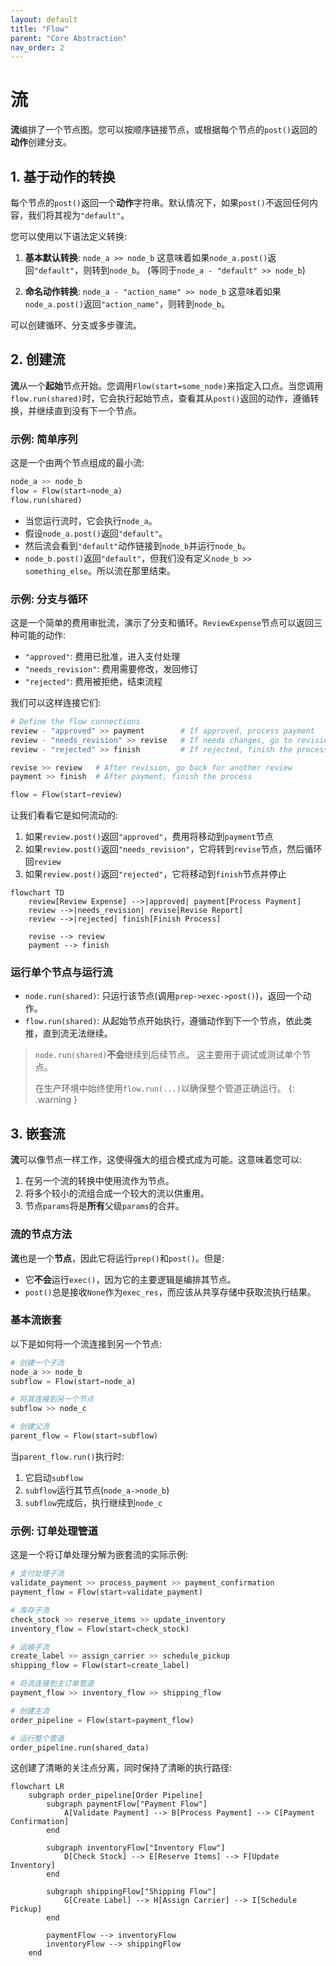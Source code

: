 ```yaml
---
layout: default
title: "Flow"
parent: "Core Abstraction"
nav_order: 2
---
```


# 流

**流**编排了一个节点图。您可以按顺序链接节点，或根据每个节点的`post()`返回的**动作**创建分支。

## 1. 基于动作的转换

每个节点的`post()`返回一个**动作**字符串。默认情况下，如果`post()`不返回任何内容，我们将其视为`"default"`。

您可以使用以下语法定义转换:

1. **基本默认转换**: `node_a >> node_b`
  这意味着如果`node_a.post()`返回`"default"`，则转到`node_b`。
  (等同于`node_a - "default" >> node_b`)

2. **命名动作转换**: `node_a - "action_name" >> node_b`
  这意味着如果`node_a.post()`返回`"action_name"`，则转到`node_b`。

可以创建循环、分支或多步骤流。

## 2. 创建流

**流**从一个**起始**节点开始。您调用`Flow(start=some_node)`来指定入口点。当您调用`flow.run(shared)`时，它会执行起始节点，查看其从`post()`返回的动作，遵循转换，并继续直到没有下一个节点。

### 示例: 简单序列

这是一个由两个节点组成的最小流:

```python
node_a >> node_b
flow = Flow(start=node_a)
flow.run(shared)
```

- 当您运行流时，它会执行`node_a`。
- 假设`node_a.post()`返回`"default"`。
- 然后流会看到`"default"`动作链接到`node_b`并运行`node_b`。
- `node_b.post()`返回`"default"`，但我们没有定义`node_b >> something_else`。所以流在那里结束。

### 示例: 分支与循环

这是一个简单的费用审批流，演示了分支和循环。`ReviewExpense`节点可以返回三种可能的动作:

- `"approved"`: 费用已批准，进入支付处理
- `"needs_revision"`: 费用需要修改，发回修订
- `"rejected"`: 费用被拒绝，结束流程

我们可以这样连接它们:

```python
# Define the flow connections
review - "approved" >> payment        # If approved, process payment
review - "needs_revision" >> revise   # If needs changes, go to revision
review - "rejected" >> finish         # If rejected, finish the process

revise >> review   # After revision, go back for another review
payment >> finish  # After payment, finish the process

flow = Flow(start=review)
```

让我们看看它是如何流动的:

1. 如果`review.post()`返回`"approved"`，费用将移动到`payment`节点
2. 如果`review.post()`返回`"needs_revision"`，它将转到`revise`节点，然后循环回`review`
3. 如果`review.post()`返回`"rejected"`，它将移动到`finish`节点并停止

```mermaid
flowchart TD
    review[Review Expense] -->|approved| payment[Process Payment]
    review -->|needs_revision| revise[Revise Report]
    review -->|rejected| finish[Finish Process]

    revise --> review
    payment --> finish
```

### 运行单个节点与运行流

- `node.run(shared)`: 只运行该节点(调用`prep->exec->post()`)，返回一个动作。
- `flow.run(shared)`: 从起始节点开始执行，遵循动作到下一个节点，依此类推，直到流无法继续。

> `node.run(shared)`**不会**继续到后续节点。
> 这主要用于调试或测试单个节点。
> 
> 在生产环境中始终使用`flow.run(...)`以确保整个管道正确运行。
{: .warning }

## 3. 嵌套流

**流**可以像节点一样工作，这使得强大的组合模式成为可能。这意味着您可以:

1. 在另一个流的转换中使用流作为节点。
2. 将多个较小的流组合成一个较大的流以供重用。
3. 节点`params`将是**所有**父级`params`的合并。

### 流的节点方法

**流**也是一个**节点**，因此它将运行`prep()`和`post()`。但是:

- 它**不会**运行`exec()`，因为它的主要逻辑是编排其节点。
- `post()`总是接收`None`作为`exec_res`，而应该从共享存储中获取流执行结果。

### 基本流嵌套

以下是如何将一个流连接到另一个节点:

```python
# 创建一个子流
node_a >> node_b
subflow = Flow(start=node_a)

# 将其连接到另一个节点
subflow >> node_c

# 创建父流
parent_flow = Flow(start=subflow)
```

当`parent_flow.run()`执行时:
1. 它启动`subflow`
2. `subflow`运行其节点(`node_a->node_b`)
3. `subflow`完成后，执行继续到`node_c`

### 示例: 订单处理管道

这是一个将订单处理分解为嵌套流的实际示例:

```python
# 支付处理子流
validate_payment >> process_payment >> payment_confirmation
payment_flow = Flow(start=validate_payment)

# 库存子流
check_stock >> reserve_items >> update_inventory
inventory_flow = Flow(start=check_stock)

# 运输子流
create_label >> assign_carrier >> schedule_pickup
shipping_flow = Flow(start=create_label)

# 将流连接到主订单管道
payment_flow >> inventory_flow >> shipping_flow

# 创建主流
order_pipeline = Flow(start=payment_flow)

# 运行整个管道
order_pipeline.run(shared_data)
```

这创建了清晰的关注点分离，同时保持了清晰的执行路径:

```mermaid
flowchart LR
    subgraph order_pipeline[Order Pipeline]
        subgraph paymentFlow["Payment Flow"]
            A[Validate Payment] --> B[Process Payment] --> C[Payment Confirmation]
        end

        subgraph inventoryFlow["Inventory Flow"]
            D[Check Stock] --> E[Reserve Items] --> F[Update Inventory]
        end

        subgraph shippingFlow["Shipping Flow"]
            G[Create Label] --> H[Assign Carrier] --> I[Schedule Pickup]
        end

        paymentFlow --> inventoryFlow
        inventoryFlow --> shippingFlow
    end
```